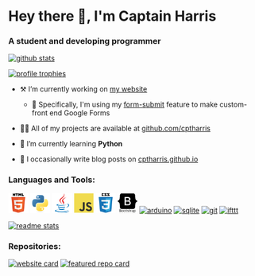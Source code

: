 # Hey there 👋, I'm Captain Harris

### A student and developing programmer

[![github stats](https://github-readme-stats.vercel.app/api?username=cptharris&show_icons=true&theme=discord_old_blurple&hide_border=true)](https://github.com/anuraghazra/github-readme-stats)

[![profile trophies](https://github-profile-trophy.vercel.app/?username=cptharris&title=Joined2020,Stars,Repositories,Commits&theme=discord&margin-w=10&margin-h=10&no-frame=true)](https://github.com/ryo-ma/github-profile-trophy)

-   ⚒️ I’m currently working on [my website](https://cptharris.github.io)

    -   👀 Specifically, I'm using my [form-submit](https://cptharris.github.io/form-submit) feature to make custom-front end Google Forms

-   👨‍💻 All of my projects are available at [github.com/cptharris](https://github.com/cptharris)

-   🌱 I’m currently learning **Python**

-   📝 I occasionally write blog posts on [cptharris.github.io](https://cptharris.github.io)

<!-- -   📫 Reach me by email at **** -->

### Languages and Tools:

[<img src="https://raw.githubusercontent.com/devicons/devicon/master/icons/html5/html5-original-wordmark.svg" alt="html5" width="40" height="40"/>](https://www.w3.org/html/)
[<img src="https://raw.githubusercontent.com/devicons/devicon/master/icons/python/python-original.svg" alt="python" width="40" height="40"/>](https://www.python.org)
[<img src="https://raw.githubusercontent.com/devicons/devicon/master/icons/java/java-original.svg" alt="java" width="40" height="40"/>](https://www.java.com)
[<img src="https://raw.githubusercontent.com/devicons/devicon/master/icons/javascript/javascript-original.svg" alt="javascript" width="40" height="40"/>](https://developer.mozilla.org/en-US/docs/Web/JavaScript)
[<img src="https://raw.githubusercontent.com/devicons/devicon/master/icons/css3/css3-original-wordmark.svg" alt="css3" width="40" height="40"/>](https://www.w3schools.com/css/)
[<img src="https://raw.githubusercontent.com/devicons/devicon/master/icons/bootstrap/bootstrap-plain-wordmark.svg" alt="bootstrap" width="40" height="40"/>](https://getbootstrap.com)
[<img src="https://cdn.worldvectorlogo.com/logos/arduino-1.svg" alt="arduino" width="40" height="40"/>](https://www.arduino.cc/)
[<img src="https://www.vectorlogo.zone/logos/sqlite/sqlite-icon.svg" alt="sqlite" width="40" height="40"/>](https://www.sqlite.org/)
[<img src="https://www.vectorlogo.zone/logos/git-scm/git-scm-icon.svg" alt="git" width="40" height="40"/>](https://git-scm.com/)
[<img src="https://www.vectorlogo.zone/logos/ifttt/ifttt-ar21.svg" alt="ifttt" width="40" height="40"/>](https://ifttt.com/)

[![readme stats](https://github-readme-stats.vercel.app/api/top-langs?username=cptharris&layout=compact&theme=discord_old_blurple&hide_border=true)](https://github.com/anuraghazra/github-readme-stats)

### Repositories:

[![website card](https://github-readme-stats.vercel.app/api/pin/?username=cptharris&repo=cptharris.github.io&theme=discord_old_blurple&hide_border=true)](https://github.com/cptharris/cptharris.github.io)  [![featured repo card](https://github-readme-stats.vercel.app/api/pin/?username=cptharris&repo=sudoku-java&theme=discord_old_blurple&hide_border=true)](https://github.com/cptharris/sudoku-java)
